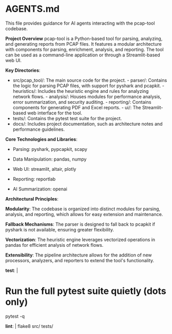 # AGENTS.md
This file provides guidance for AI agents interacting with the pcap-tool codebase.

**Project Overview**
pcap-tool is a Python-based tool for parsing, analyzing, and generating reports from PCAP files. It features a modular architecture with components for parsing, enrichment, analysis, and reporting. The tool can be used as a command-line application or through a Streamlit-based web UI.

**Key Directories**:

- src/pcap_tool/: The main source code for the project.
		- parser/: Contains the logic for parsing PCAP files, with support for pyshark and pcapkit.
		- heuristics/: Includes the heuristic engine and rules for analyzing network flows.
		- analysis/: Houses modules for performance analysis, error summarization, and security auditing.
		- reporting/: Contains components for generating PDF and Excel reports.
		- ui/: The Streamlit-based web interface for the tool.
- tests/: Contains the pytest test suite for the project.
- docs/: Includes project documentation, such as architecture notes and performance guidelines.
  

**Core Technologies and Libraries**:

- Parsing: pyshark, pypcapkit, scapy

- Data Manipulation: pandas, numpy

- Web UI: streamlit, altair, plotly

- Reporting: reportlab

- AI Summarization: openai


**Architectural Principles**:

**Modularity**: The codebase is organized into distinct modules for parsing, analysis, and reporting, which allows for easy extension and maintenance.

**Fallback Mechanisms**: The parser is designed to fall back to pcapkit if pyshark is not available, ensuring greater flexibility.

**Vectorization**: The heuristic engine leverages vectorized operations in pandas for efficient analysis of network flows.

**Extensibility**: The pipeline architecture allows for the addition of new processors, analyzers, and reporters to extend the tool's functionality.
 
**test**: |
  # Run the full pytest suite quietly (dots only)
  pytest -q
  
**lint**: |
  flake8 src/ tests/
